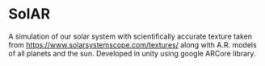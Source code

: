 # SolAR
A simulation of our solar system with scientifically accurate texture 
taken from https://www.solarsystemscope.com/textures/
along with A.R. models of all planets and the sun.
Developed in unity using google ARCore library.
